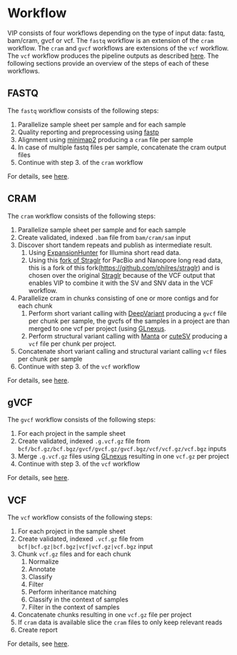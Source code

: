 # Workflow
VIP consists of four workflows depending on the type of input data: fastq, bam/cram, gvcf or vcf.
The `fastq` workflow is an extension of the `cram` workflow. The `cram` and `gvcf` workflows are extensions of the `vcf` workflow.
The `vcf` workflow produces the pipeline outputs as described [here](./output.md).
The following sections provide an overview of the steps of each of these workflows. 

## FASTQ
The `fastq` workflow consists of the following steps:

1. Parallelize sample sheet per sample and for each sample
2. Quality reporting and preprocessing using [fastp](https://github.com/OpenGene/fastp)
3. Alignment using [minimap2](https://github.com/lh3/minimap2) producing a `cram` file per sample
4. In case of multiple fastq files per sample, concatenate the cram output files
5. Continue with step 3. of the `cram` workflow

For details, see [here](https://github.com/molgenis/vip/blob/main/vip_fastq.nf).

## CRAM
The `cram` workflow consists of the following steps:

1. Parallelize sample sheet per sample and for each sample
2. Create validated, indexed `.bam` file from `bam/cram/sam` input
3. Discover short tandem repeats and publish as intermediate result.
    1. Using [ExpansionHunter](https://github.com/Illumina/ExpansionHunter) for Illumina short read data.
    2. Using this [fork of Straglr](https://github.com/molgenis/straglr) for PacBio and Nanopore long read data, this is a fork of this fork(https://github.com/philres/straglr) and is chosen over the original [Straglr](https://github.com/bcgsc/straglr) because of the VCF output that enables VIP to combine it with the SV and SNV data in the VCF workflow.
4. Parallelize cram in chunks consisting of one or more contigs and for each chunk
    1. Perform short variant calling with [DeepVariant](https://github.com/google/deepvariant) producing a `gvcf` file per chunk per sample, the gvcfs of the samples in a project are than merged to one vcf per project (using [GLnexus](https://github.com/dnanexus-rnd/GLnexus).
    2. Perform structural variant calling with [Manta](https://github.com/Illumina/manta) or [cuteSV](https://github.com/tjiangHIT/cuteSV) producing a `vcf` file per chunk per project.
5. Concatenate short variant calling and structural variant calling `vcf` files per chunk per sample
6. Continue with step 3. of the `vcf` workflow

For details, see [here](https://github.com/molgenis/vip/blob/main/vip_cram.nf).

## gVCF
The `gvcf` workflow consists of the following steps:

1. For each project in the sample sheet
2. Create validated, indexed `.g.vcf.gz` file from `bcf/bcf.gz/bcf.bgz/gvcf/gvcf.gz/gvcf.bgz/vcf/vcf.gz/vcf.bgz` inputs
3. Merge `.g.vcf.gz` files using [GLnexus](https://github.com/dnanexus-rnd/GLnexus) resulting in one `vcf.gz` per project
4. Continue with step 3. of the `vcf` workflow

For details, see [here](https://github.com/molgenis/vip/blob/main/vip_gvcf.nf).
 
## VCF
The `vcf` workflow consists of the following steps:

1. For each project in the sample sheet
2. Create validated, indexed `.vcf.gz` file from `bcf|bcf.gz|bcf.bgz|vcf|vcf.gz|vcf.bgz` input
3. Chunk `vcf.gz` files and for each chunk
    1. Normalize
    2. Annotate
    3. Classify
    4. Filter
    5. Perform inheritance matching
    6. Classify in the context of samples
    7. Filter in the context of samples
4. Concatenate chunks resulting in one `vcf.gz` file per project
5. If `cram` data is available slice the `cram` files to only keep relevant reads
6. Create report

For details, see [here](https://github.com/molgenis/vip/blob/main/vip_vcf.nf).
